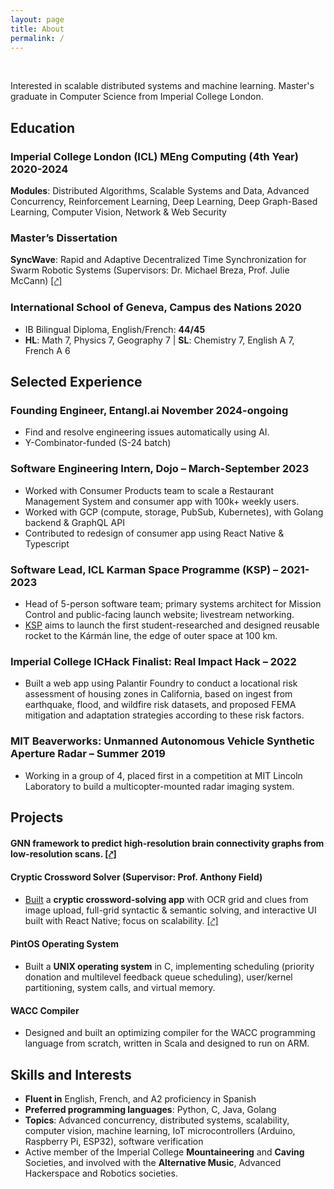 ```yaml
---
layout: page
title: About
permalink: /
---
```


<br>

Interested in scalable distributed systems and machine learning. Master's graduate in Computer Science from Imperial College London.

## Education

### Imperial College London (ICL) MEng Computing (4th Year) 2020-2024  

**Modules**: Distributed Algorithms, Scalable Systems and Data, Advanced Concurrency, Reinforcement Learning, Deep Learning, Deep Graph-Based Learning, Computer Vision, Network & Web Security

### Master’s Dissertation

**SyncWave**: Rapid and Adaptive Decentralized Time Synchronization for Swarm Robotic Systems (Supervisors: Dr. Michael Breza, Prof. Julie McCann) [[⤤]](assets/SyncWave_-_Rapid_and_Adaptive_Decentralized_Time_Synchronization_for_Swarm_Robotic_Systems.pdf)

### International School of Geneva, Campus des Nations 2020

- IB Bilingual Diploma, English/French: **44/45**
- **HL**: Math 7, Physics 7, Geography 7 | **SL**: Chemistry 7, English A 7, French A 6

## Selected Experience

### Founding Engineer, Entangl.ai November 2024-ongoing

- Find and resolve engineering issues automatically using AI.
- Y-Combinator-funded (S-24 batch)

### Software Engineering Intern, Dojo – March-September 2023

- Worked with Consumer Products team to scale a Restaurant Management System and consumer app with 100k+ weekly users.
- Worked with GCP (compute, storage, PubSub, Kubernetes), with Golang backend & GraphQL API
- Contributed to redesign of consumer app using React Native & Typescript

### Software Lead, ICL Karman Space Programme (KSP) – 2021-2023

- Head of 5-person software team; primary systems architect for Mission Control and public-facing launch website; livestream networking.
- [KSP](https://www.karmanspace.co.uk) aims to launch the first student-researched and designed reusable rocket to the Kármán line, the edge of outer space at 100 km.

### Imperial College ICHack Finalist: Real Impact Hack – 2022

- Built a web app using Palantir Foundry to conduct a locational risk assessment of housing zones in California, based on ingest from earthquake, flood, and wildfire risk datasets, and proposed FEMA mitigation and adaptation strategies according to these risk factors.

### MIT Beaverworks: Unmanned Autonomous Vehicle Synthetic Aperture Radar – Summer 2019

- Working in a group of 4, placed first in a competition at MIT Lincoln Laboratory to build a multicopter-mounted radar imaging system.

## Projects

#### GNN framework to predict high-resolution brain connectivity graphs from low-resolution scans. [[⤤]](assets/Deep_Graph-Based_Learning_Project_Report.pdf)

#### Cryptic Crossword Solver (Supervisor: Prof. Anthony Field)

- [Built](https://youtu.be/CtfQF-ipXNU) a **cryptic crossword-solving app** with OCR grid and clues from image upload, full-grid syntactic & semantic solving, and interactive UI built with React Native; focus on scalability. [[⤤]](assets/CrypticCrosswordReport.pdf)

#### PintOS Operating System

- Built a **UNIX operating system** in C, implementing scheduling (priority donation and multilevel feedback queue scheduling), user/kernel partitioning, system calls, and virtual memory.

#### WACC Compiler

- Designed and built an optimizing compiler for the WACC programming language from scratch, written in Scala and designed to run on ARM.

<!-- #### Imperial Module Selection Website

- [Designed and built](https://youtu.be/J-pulGH5TqM) a website using the MERN stack (MongoDB, Express, React, Node) using human-centered design and agile development, to help Imperial students select optional modules. -->


## Skills and Interests

- **Fluent in** English, French, and A2 proficiency in Spanish
- **Preferred programming languages**: Python, C, Java, Golang
- **Topics**: Advanced concurrency, distributed systems, scalability, computer vision, machine learning, IoT microcontrollers (Arduino, Raspberry Pi, ESP32), software verification
- Active member of the Imperial College **Mountaineering** and **Caving** Societies, and involved with the **Alternative Music**, Advanced Hackerspace and Robotics societies.